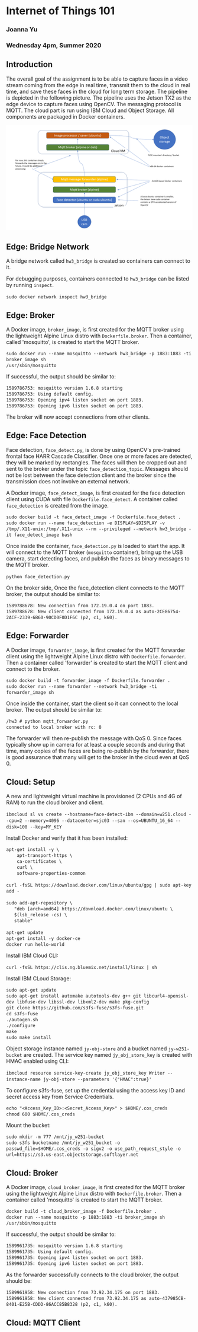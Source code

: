 # Internet of Things 101
### Joanna Yu
### Wednesday 4pm, Summer 2020

## Introduction
The overall goal of the assignment is to be able to capture faces in a video stream coming from the edge in real time, transmit them to the cloud in real time, and save these faces in the cloud for long term storage. The pipeline is depicted in the following picture. The pipeline uses the Jetson TX2 as the edge device to capture faces using OpenCV. The messaging protocol is MQTT. The cloud part is run using IBM Cloud and Object Storage. All components are packaged in Docker containers.

![pipeline_diagram](/hw03.png)

## Edge: Bridge Network
A bridge network called `hw3_bridge` is created so containers can connect to it.

For debugging purposes, containers connected to `hw3_bridge` can be listed by running `inspect`.

`sudo docker network inspect hw3_bridge`

## Edge: Broker
A Docker image, `broker_image`, is first created for the MQTT broker using the lightweight Alpine Linux distro with `Dockerfile.broker`. Then a container, called 'mosquitto', is created to start the MQTT broker. 

```
sudo docker run --name mosquitto --network hw3_bridge -p 1883:1883 -ti broker_image sh
/usr/sbin/mosquitto
```

If successful, the output should be similar to:
```
1589786753: mosquitto version 1.6.8 starting
1589786753: Using default config.
1589786753: Opening ipv4 listen socket on port 1883.
1589786753: Opening ipv6 listen socket on port 1883.
```
The broker will now accept connections from other clients. 

## Edge: Face Detection 
Face detection, `face_detect.py`, is done by using OpenCV's pre-trained frontal face HARR Cascade Classifier. Once one or more faces are detected, they will be marked by rectangles. The faces will then be cropped out and sent to the broker under the topic `face_detection_topic`. Messages should not be lost between the face detection client and the broker since the transmission does not involve an external network.  
   
A Docker image, `face_detect_image`, is first created for the face detection client using CUDA with file `Dockerfile.face_detect`. A container called `face_detection` is created from the image.
```
sudo docker build -t face_detect_image -f Dockerfile.face_detect .
sudo docker run --name face_detection -e DISPLAY=$DISPLAY -v /tmp/.X11-unix:/tmp/.X11-unix --rm --privileged --network hw3_bridge -it face_detect_image bash
```
Once inside the container, `face_detection.py` is loaded to start the app. It will connect to the MQTT broker (`mosquitto` container), bring up the USB camera, start detecting faces, and publish the faces as binary messages to the MQTT broker. 

`python face_detection.py`

On the broker side, Once the face_detection client connects to the MQTT broker, the output should be similar to:
```
1589788678: New connection from 172.19.0.4 on port 1883.
1589788678: New client connected from 172.19.0.4 as auto-2CE86754-2ACF-2339-6B60-90CD0F0D1F6C (p2, c1, k60).
```

## Edge: Forwarder
A Docker image, `forwarder_image`, is first created for the MQTT forwarder client using the lightweight Alpine Linux distro with `Dockerfile.forwarder`. Then a container called 'forwarder' is created to start the MQTT client and connect to the broker.
```
sudo docker build -t forwarder_image -f Dockerfile.forwarder .
sudo docker run --name forwarder --network hw3_bridge -ti forwarder_image sh
```
Once inside the container, start the client so it can connect to the local broker. The output should be similar to:
```
/hw3 # python mqtt_forwarder.py 
connected to local broker with rc: 0
```

The forwarder will then re-publish the message with QoS 0. Since faces typically show up in camera for at least a couple seconds and during that time, many copies of the faces are being re-publish by the forwarder, there is good assurance that many  will get to the broker in the cloud even at QoS 0.

## Cloud: Setup

A new and lightweight virtual machine is provisioned (2 CPUs and 4G of RAM) to run the cloud broker and client.

`ibmcloud sl vs create --hostname=face-detect-ibm --domain=w251.cloud --cpu=2 --memory=4096 --datacenter=sjc03 --san --os=UBUNTU_16_64 --disk=100 --key=MY_KEY`

Install Docker and verify that it has been installed:
```
apt-get install -y \
    apt-transport-https \
    ca-certificates \
    curl \
    software-properties-common
	
curl -fsSL https://download.docker.com/linux/ubuntu/gpg | sudo apt-key add -

sudo add-apt-repository \
   "deb [arch=amd64] https://download.docker.com/linux/ubuntu \
   $(lsb_release -cs) \
   stable"

apt-get update
apt-get install -y docker-ce
docker run hello-world
```
Install IBM Cloud CLI:

`curl -fsSL https://clis.ng.bluemix.net/install/linux | sh`

Install IBM CLoud Storage:
```
sudo apt-get update
sudo apt-get install automake autotools-dev g++ git libcurl4-openssl-dev libfuse-dev libssl-dev libxml2-dev make pkg-config
git clone https://github.com/s3fs-fuse/s3fs-fuse.git
cd s3fs-fuse
./autogen.sh
./configure
make
sudo make install
```

Object storage instance named `jy-obj-store` and a bucket named `jy-w251-bucket` are created. The service key named `jy_obj_store_key` is created with HMAC enabled using CLI:

`ibmcloud resource service-key-create jy_obj_store_key Writer --instance-name jy-obj-store --parameters '{"HMAC":true}'`

To configure s3fs-fuse, set up the credential using the access key ID and secret access key from Service Credentials.
```
echo "<Access_Key_ID>:<Secret_Access_Key>" > $HOME/.cos_creds
chmod 600 $HOME/.cos_creds
```

Mount the bucket:
```
sudo mkdir -m 777 /mnt/jy_w251-bucket
sudo s3fs bucketname /mnt/jy_w251_bucket -o passwd_file=$HOME/.cos_creds -o sigv2 -o use_path_request_style -o url=https://s3.us-east.objectstorage.softlayer.net
```
## Cloud: Broker
A Docker image, `cloud_broker_image`, is first created for the MQTT broker using the lightweight Alpine Linux distro with `Dockerfile.broker`. Then a container called 'mosquitto' is created to start the MQTT broker.
```
docker build -t cloud_broker_image -f Dockerfile.broker .
docker run --name mosquitto -p 1883:1883 -ti broker_image sh
/usr/sbin/mosquitto
```
If successful, the output should be similar to:
```
1589961735: mosquitto version 1.6.8 starting
1589961735: Using default config.
1589961735: Opening ipv4 listen socket on port 1883.
1589961735: Opening ipv6 listen socket on port 1883.
```

As the forwarder successfully connects to the cloud broker, the output should be:
```
1589961958: New connection from 73.92.34.175 on port 1883.
1589961958: New client connected from 73.92.34.175 as auto-437985CB-8401-E25B-CDDD-86ACC85B8328 (p2, c1, k60).
```

## Cloud: MQTT Client



